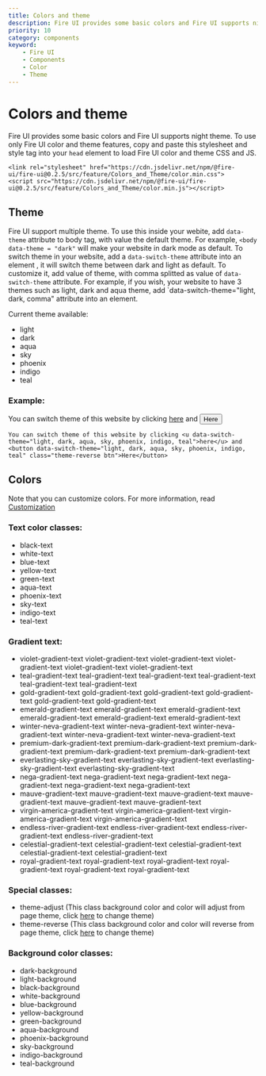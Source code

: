 ```yaml
---
title: Colors and theme
description: Fire UI provides some basic colors and Fire UI supports night theme. 
priority: 10
category: components
keyword: 
    - Fire UI
    - Components
    - Color
    - Theme
---
```


# Colors and theme
Fire UI provides some basic colors and Fire UI supports night theme. To use only Fire UI color and theme features, copy and paste this stylesheet and style tag into your `head` element to load Fire UI color and theme CSS and JS.

```
<link rel="stylesheet" href="https://cdn.jsdelivr.net/npm/@fire-ui/fire-ui@0.2.5/src/feature/Colors_and_Theme/color.min.css">
<script src="https://cdn.jsdelivr.net/npm/@fire-ui/fire-ui@0.2.5/src/feature/Colors_and_Theme/color.min.js"></script>
```

<div class="division">

## Theme
Fire UI support multiple theme. To use this inside your webite, add `data-theme` attribute to body tag, with value the default theme. For example, `<body data-theme = "dark"` will make your website in dark mode as default. To switch theme in your website, add a `data-switch-theme` attribute into an element , it will switch theme between dark and light as default. To customize it, add value of theme, with comma splitted as value of `data-switch-theme` attribute. For example, if you wish, your website to have 3 themes such as light, dark and aqua theme, add `data-switch-theme="light, dark, comma" attribute into an element.

Current theme available:
- light
- dark
- aqua
- sky
- phoenix
- indigo
- teal

### Example:
You can switch theme of this website by clicking <u data-switch-theme="light, dark, aqua, sky, phoenix, indigo, teal">here</u> and <button data-switch-theme="light, dark, aqua, sky, phoenix, indigo, teal" class="theme-reverse btn">Here</button>

```
You can switch theme of this website by clicking <u data-switch-theme="light, dark, aqua, sky, phoenix, indigo, teal">here</u> and <button data-switch-theme="light, dark, aqua, sky, phoenix, indigo, teal" class="theme-reverse btn">Here</button>
```

</div>
<div class="division">

## Colors
Note that you can customize colors. For more information, read <a href = "./customize" class="link">Customization</a>

### Text color classes:
<ul>
    <li class="black-text">black-text</li>
    <li class="white-text">white-text</li>
    <li class="blue-text">blue-text</li>
    <li class="yellow-text">yellow-text</li>
    <li class="green-text">green-text</li>
    <li class="aqua-text">aqua-text</li>
    <li class="phoenix-text">phoenix-text</li>
    <li class="sky-text">sky-text</li>
    <li class="indigo-text">indigo-text</li>
    <li class="teal-text">teal-text</li>
</ul>

### Gradient text:
<ul>
    <li class="violet-gradient-text">violet-gradient-text violet-gradient-text violet-gradient-text violet-gradient-text violet-gradient-text violet-gradient-text</li>
    <li class="teal-gradient-text">teal-gradient-text teal-gradient-text teal-gradient-text teal-gradient-text teal-gradient-text teal-gradient-text</li>
    <li class="gold-gradient-text">gold-gradient-text gold-gradient-text gold-gradient-text gold-gradient-text gold-gradient-text gold-gradient-text</li>
    <li class="emerald-gradient-text">emerald-gradient-text emerald-gradient-text emerald-gradient-text emerald-gradient-text emerald-gradient-text emerald-gradient-text</li>
    <li class="winter-neva-gradient-text">winter-neva-gradient-text winter-neva-gradient-text winter-neva-gradient-text winter-neva-gradient-text winter-neva-gradient-text</li>
    <li class="premium-dark-gradient-text">premium-dark-gradient-text premium-dark-gradient-text premium-dark-gradient-text premium-dark-gradient-text premium-dark-gradient-text</li>
    <li class="everlasting-sky-gradient-text">everlasting-sky-gradient-text everlasting-sky-gradient-text everlasting-sky-gradient-text everlasting-sky-gradient-text</li>
    <li class="nega-gradient-text">nega-gradient-text nega-gradient-text nega-gradient-text nega-gradient-text nega-gradient-text nega-gradient-text</li>
    <li class="mauve-gradient-text">mauve-gradient-text mauve-gradient-text mauve-gradient-text mauve-gradient-text mauve-gradient-text mauve-gradient-text</li>
    <li class="virgin-america-gradient-text">virgin-america-gradient-text virgin-america-gradient-text virgin-america-gradient-text virgin-america-gradient-text</li>
    <li class="endless-river-gradient-text">endless-river-gradient-text endless-river-gradient-text endless-river-gradient-text endless-river-gradient-text</li>
    <li class="celestial-gradient-text">celestial-gradient-text celestial-gradient-text celestial-gradient-text celestial-gradient-text celestial-gradient-text</li>
    <li class="royal-gradient-text">royal-gradient-text royal-gradient-text royal-gradient-text royal-gradient-text royal-gradient-text royal-gradient-text</li>
</ul>

### Special classes:
<ul>
    <li class="theme-adjust">theme-adjust (This class background color and color will adjust from page theme, click <u data-switch-theme="light, dark, aqua, sky, phoenix, indigo, teal">here</u> to change theme)</li>
    <li class="theme-reverse">theme-reverse (This class background color and color will reverse from page theme, click <u data-switch-theme="light, dark, aqua, sky, phoenix, indigo, teal">here</u> to change theme)</li>
</ul>

### Background color classes:
<ul>
    <li><div class="box dark-background white-text">dark-background</div></li>
    <li><div class="box light-background black-text">light-background</div></li>
    <li><div class="box black-background white-text">black-background</div></li>
    <li><div class="box white-background black-text">white-background</div></li>
    <li><div class="box blue-background">blue-background</div></li>
    <li><div class="box yellow-background">yellow-background</div></li>
    <li><div class="box green-background">green-background</div></li>
    <li><div class="box aqua-background">aqua-background</div></li>
    <li><div class="box phoenix-background">phoenix-background</div></li>
    <li><div class="box sky-background">sky-background</div></li>
    <li><div class="box indigo-background">indigo-background</div></li>
    <li><div class="box teal-background">teal-background</div></li>
</ul>
</div>